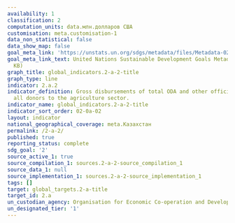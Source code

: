 ```yaml
---
availability: 1
classification: 2
computation_units: data.млн.долларов США
customisation: meta.customisation-1
data_non_statistical: false
data_show_map: false
goal_meta_link: 'https://unstats.un.org/sdgs/metadata/files/Metadata-02-0A-02.pdf '
goal_meta_link_text: United Nations Sustainable Development Goals Metadata (PDF 210
  KB)
graph_title: global_indicators.2-a-2-title
graph_type: line
indicator: 2.a.2
indicator_definition: Gross disbursements of total ODA and other official flows from
  all donors to the agriculture sector.
indicator_name: global_indicators.2-a-2-title
indicator_sort_order: 02-0a-02
layout: indicator
national_geographical_coverage: meta.Казахстан
permalink: /2-a-2/
published: true
reporting_status: complete
sdg_goal: '2'
source_active_1: true
source_compilation_1: sources.2-a-2-source_compilation_1
source_data_1: null
source_implementation_1: sources.2-a-2-source_implementation_1
tags: []
target: global_targets.2-a-title
target_id: 2.a
un_custodian_agency: Organisation for Economic Co-operation and Development (OECD)
un_designated_tier: '1'
---
```

